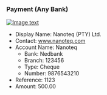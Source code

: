 ### Payment (Any Bank)

[![Image text]({{site.baseurl}}/assets/img/payment.png)](https://preprod.nanoteq.com/any/qrinfo?qrstring=TlEyMQpOYW5vdGVxIChQVFkpIEx0ZC4Kd3d3Lm5hbm90ZXEuY29tCk5hbm90ZXEKTmVkYmFuawoxMjM0NTYKQ2hlcXVlCjk4NzY1NDMyMTAKMEJDREZHOQoxCjExMjMKNTAwLjAwCnd3dy5ncmVlbmJhbmsuY29tCnNzSnE4cTcrRjVKbXJrZVMyVGVVUGV2c2loazBRbWQ2SktaTnIzbnlLZ1FEQmRYQWI0b3ZKTnhhdTVtZVRWbGR2VjRDenIzQWx2eEN4bms3cjM5aEt1WT0=)

- Display Name: Nanoteq (PTY) Ltd.
- Contact: www.nanoteq.com
- Account Name: Nanoteq
  - Bank: Nedbank
  - Branch: 123456
  - Type: Cheque
  - Number: 9876543210
- Reference: 1123
- Amount: 500.00
